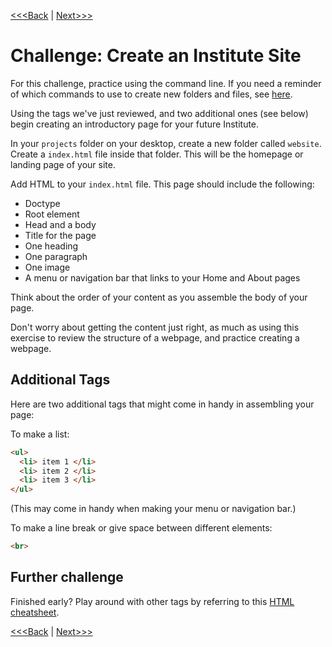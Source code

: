 [<<<Back](conventions.md) | [Next>>>](css_basic.md)

#  Challenge: Create an Institute Site

For this challenge, practice using the command line. If you need a reminder of which commands to use to create new folders and files, see [here](cli-reminder.md).

Using the tags we've just reviewed, and two additional ones (see below) begin creating an introductory page for your future Institute. 

In your `projects` folder on your desktop, create a new folder called `website`. Create a `index.html` file inside that folder. This will be the homepage or landing page of your site.

Add HTML to your `index.html` file. This page should include the following:

- Doctype
- Root element
- Head and a body
- Title for the page
- One heading
- One paragraph
- One image
- A menu or navigation bar that links to your Home and About pages

Think about the order of your content as you assemble the body of your page.

Don't worry about getting the content just right, as much as using this exercise to review the structure of a webpage, and practice creating a webpage. 

## Additional Tags

Here are two additional tags that might come in handy in assembling your page:

To make a list:

```html
<ul>
  <li> item 1 </li>
  <li> item 2 </li>
  <li> item 3 </li>
</ul>
```

(This may come in handy when making your menu or navigation bar.)

To make a line break or give space between different elements:

```html
<br>
```

## Further challenge

Finished early? Play around with other tags by referring to this [HTML cheatsheet](http://www.simplehtmlguide.com/cheatsheet.php). 

[<<<Back](conventions.md) | [Next>>>](css_basic.md) 
